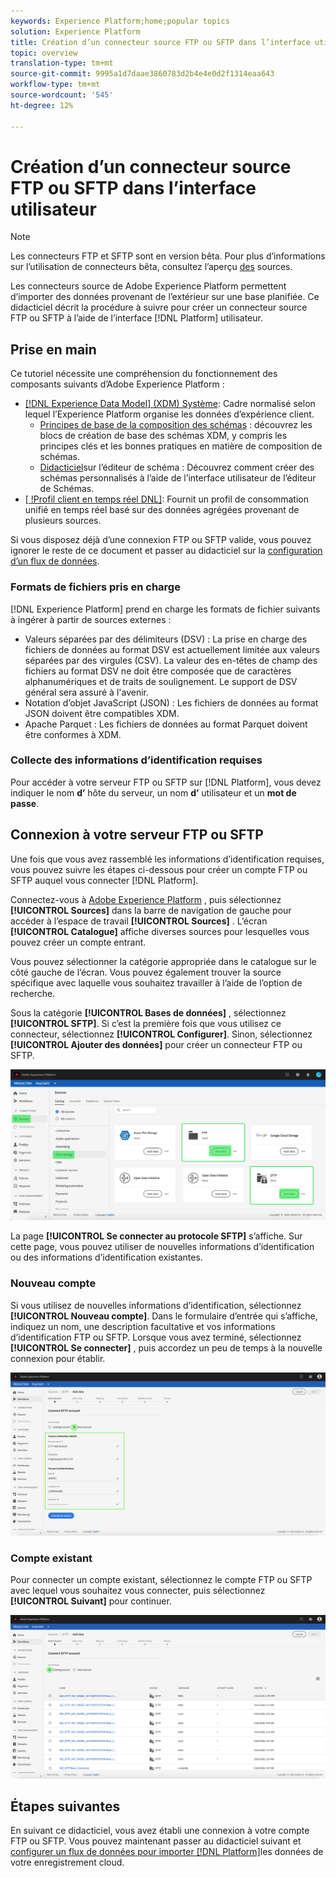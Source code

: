 ```yaml
---
keywords: Experience Platform;home;popular topics
solution: Experience Platform
title: Création d’un connecteur source FTP ou SFTP dans l’interface utilisateur
topic: overview
translation-type: tm+mt
source-git-commit: 9995a1d7daae3860783d2b4e4e0d2f1314eaa643
workflow-type: tm+mt
source-wordcount: '545'
ht-degree: 12%

---
```



# Création d’un connecteur source FTP ou SFTP dans l’interface utilisateur

>[!NOTE]
>Les connecteurs FTP et SFTP sont en version bêta. Pour plus d’informations sur l’utilisation de connecteurs bêta, consultez l’aperçu [des](../../../../home.md#terms-and-conditions) sources.

Les connecteurs source de Adobe Experience Platform permettent d’importer des données provenant de l’extérieur sur une base planifiée. Ce didacticiel décrit la procédure à suivre pour créer un connecteur source FTP ou SFTP à l’aide de l’interface [!DNL Platform] utilisateur.

## Prise en main

Ce tutoriel nécessite une compréhension du fonctionnement des composants suivants d’Adobe Experience Platform :

* [[!DNL Experience Data Model] (XDM) Système](../../../../../xdm/home.md): Cadre normalisé selon lequel l’Experience Platform organise les données d’expérience client.
   * [Principes de base de la composition des schémas](../../../../../xdm/schema/composition.md) : découvrez les blocs de création de base des schémas XDM, y compris les principes clés et les bonnes pratiques en matière de composition de schémas.
   * [Didacticiel](../../../../../xdm/tutorials/create-schema-ui.md)sur l’éditeur de schéma : Découvrez comment créer des schémas personnalisés à l’aide de l’interface utilisateur de l’éditeur de Schémas.
* [[ !Profil client en temps réel DNL]](../../../../../profile/home.md): Fournit un profil de consommation unifié en temps réel basé sur des données agrégées provenant de plusieurs sources.

Si vous disposez déjà d’une connexion FTP ou SFTP valide, vous pouvez ignorer le reste de ce document et passer au didacticiel sur la [configuration d’un flux de données](../../dataflow/batch/cloud-storage.md).

### Formats de fichiers pris en charge

[!DNL Experience Platform] prend en charge les formats de fichier suivants à ingérer à partir de sources externes :

* Valeurs séparées par des délimiteurs (DSV) : La prise en charge des fichiers de données au format DSV est actuellement limitée aux valeurs séparées par des virgules (CSV). La valeur des en-têtes de champ des fichiers au format DSV ne doit être composée que de caractères alphanumériques et de traits de soulignement. Le support de DSV général sera assuré à l&#39;avenir.
* Notation d’objet JavaScript (JSON) : Les fichiers de données au format JSON doivent être compatibles XDM.
* Apache Parquet : Les fichiers de données au format Parquet doivent être conformes à XDM.

### Collecte des informations d’identification requises

Pour accéder à votre serveur FTP ou SFTP sur [!DNL Platform], vous devez indiquer le nom **d’** hôte du serveur, un nom **d’** utilisateur et un **mot de passe**.

## Connexion à votre serveur FTP ou SFTP

Une fois que vous avez rassemblé les informations d’identification requises, vous pouvez suivre les étapes ci-dessous pour créer un compte FTP ou SFTP auquel vous connecter [!DNL Platform].

Connectez-vous à [Adobe Experience Platform](https://platform.adobe.com) , puis sélectionnez **[!UICONTROL Sources]** dans la barre de navigation de gauche pour accéder à l’espace de travail **[!UICONTROL Sources]** . L’écran **[!UICONTROL Catalogue]** affiche diverses sources pour lesquelles vous pouvez créer un compte entrant.

Vous pouvez sélectionner la catégorie appropriée dans le catalogue sur le côté gauche de l’écran. Vous pouvez également trouver la source spécifique avec laquelle vous souhaitez travailler à l’aide de l’option de recherche.

Sous la catégorie **[!UICONTROL Bases de données]** , sélectionnez **[!UICONTROL SFTP]**. Si c’est la première fois que vous utilisez ce connecteur, sélectionnez **[!UICONTROL Configurer]**. Sinon, sélectionnez **[!UICONTROL Ajouter des données]** pour créer un connecteur FTP ou SFTP.

![catalogue](../../../../images/tutorials/create/sftp/catalog.png)

La page **[!UICONTROL Se connecter au protocole SFTP]** s’affiche. Sur cette page, vous pouvez utiliser de nouvelles informations d’identification ou des informations d’identification existantes.

### Nouveau compte

Si vous utilisez de nouvelles informations d’identification, sélectionnez **[!UICONTROL Nouveau compte]**. Dans le formulaire d’entrée qui s’affiche, indiquez un nom, une description facultative et vos informations d’identification FTP ou SFTP. Lorsque vous avez terminé, sélectionnez **[!UICONTROL Se connecter]** , puis accordez un peu de temps à la nouvelle connexion pour établir.

![connecter](../../../../images/tutorials/create/sftp/new.png)

### Compte existant

Pour connecter un compte existant, sélectionnez le compte FTP ou SFTP avec lequel vous souhaitez vous connecter, puis sélectionnez **[!UICONTROL Suivant]** pour continuer.

![existant](../../../../images/tutorials/create/sftp/existing.png)

## Étapes suivantes

En suivant ce didacticiel, vous avez établi une connexion à votre compte FTP ou SFTP. Vous pouvez maintenant passer au didacticiel suivant et [configurer un flux de données pour importer [!DNL Platform]](../../dataflow/batch/cloud-storage.md)les données de votre enregistrement cloud.